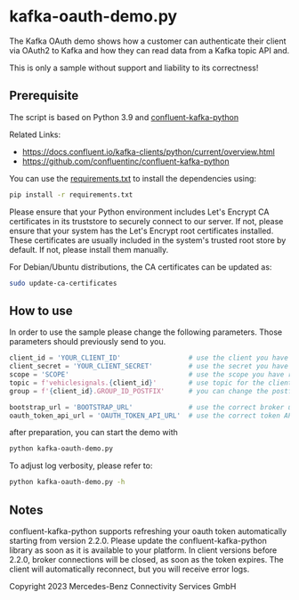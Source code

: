 kafka-oauth-demo.py
===================

The Kafka OAuth demo shows how a customer can authenticate their client via OAuth2 to Kafka and how they can read data
from a Kafka topic API and.

This is only a sample without support and liability to its correctness!

Prerequisite
------------

The script is based on Python 3.9 and [confluent-kafka-python](https://github.com/confluentinc/confluent-kafka-python)

Related Links:

* https://docs.confluent.io/kafka-clients/python/current/overview.html
* https://github.com/confluentinc/confluent-kafka-python

You can use the [requirements.txt](./requirements.txt) to install the dependencies using:

```bash
pip install -r requirements.txt
```

Please ensure that your Python environment includes Let's Encrypt CA certificates in its truststore to securely connect 
to our server. If not, please ensure that your system has the Let's Encrypt root certificates installed. These 
certificates are usually included in the system's trusted root store by default. If not, please install them manually.

For Debian/Ubuntu distributions, the CA certificates can be updated as:
```bash
sudo update-ca-certificates
```

How to use
----------

In order to use the sample please change the following parameters. Those parameters should previously send to you.

```python
client_id = 'YOUR_CLIENT_ID'                 # use the client you have received
client_secret = 'YOUR_CLIENT_SECRET'         # use the secret you have received
scope = 'SCOPE'                              # use the scope you have received
topic = f'vehiclesignals.{client_id}'        # use topic for the client you have received
group = f'{client_id}.GROUP_ID_POSTFIX'      # you can change the postfix of your consumer group

bootstrap_url = 'BOOTSTRAP_URL'              # use the correct broker url for your region
oauth_token_api_url = 'OAUTH_TOKEN_API_URL'  # use the correct token API url for your region
```

after preparation, you can start the demo with 
```bash
python kafka-oauth-demo.py
```
To adjust log verbosity, please refer to:
```bash
python kafka-oauth-demo.py -h
```

Notes
-----

confluent-kafka-python supports refreshing your oauth token automatically starting from version 2.2.0. Please update the
confluent-kafka-python library as soon as it is available to your platform. In client versions before 2.2.0, broker
connections will be closed, as soon as the token expires. The client will automatically reconnect, but you will receive
error logs.

Copyright 2023 Mercedes-Benz Connectivity Services GmbH
